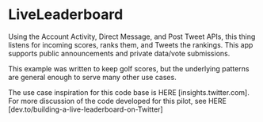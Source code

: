 # LiveLeaderboard
Using the Account Activity, Direct Message, and Post Tweet APIs, this thing listens for incoming scores, ranks them, and Tweets the rankings. This app supports public announcements and private data/vote submissions.

This example was written to keep golf scores, but the underlying patterns are general enough to serve many other use cases. 

The use case inspiration for this code base is HERE [insights.twitter.com].
For more discussion of the code developed for this pilot, see HERE [dev.to/building-a-live-leaderboard-on-Twitter]






